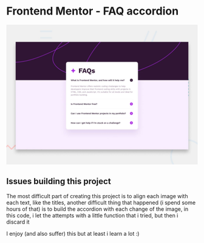 # Frontend Mentor - FAQ accordion

![Design preview for the FAQ accordion coding challenge](./design/desktop-preview.jpg)

## Issues building this project
The most difficult part of creating this project is to align each image with each text, like the titles, another difficult thing that happened (i spend some hours of that) is to build the accordion with each change of the image, in this code, i let the attempts with a little function that i tried, but then i discard it

I enjoy (and also suffer) this but at least i learn a lot :)
